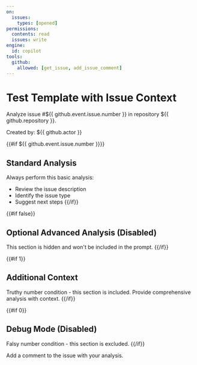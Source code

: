 ```yaml
---
on:
  issues:
    types: [opened]
permissions:
  contents: read
  issues: write
engine:
  id: copilot
tools:
  github:
    allowed: [get_issue, add_issue_comment]
---
```


# Test Template with Issue Context

Analyze issue #${{ github.event.issue.number }} in repository ${{ github.repository }}.

Created by: ${{ github.actor }}

{{#if ${{ github.event.issue.number }}}}
## Standard Analysis

Always perform this basic analysis:
- Review the issue description
- Identify the issue type
- Suggest next steps
{{/if}}

{{#if false}}
## Optional Advanced Analysis (Disabled)

This section is hidden and won't be included in the prompt.
{{/if}}

{{#if 1}}
## Additional Context

Truthy number condition - this section is included.
Provide comprehensive analysis with context.
{{/if}}

{{#if 0}}
## Debug Mode (Disabled)

Falsy number condition - this section is excluded.
{{/if}}

Add a comment to the issue with your analysis.

